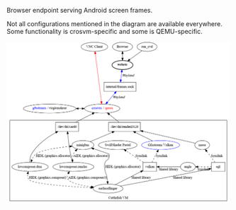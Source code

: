 Browser endpoint serving Android screen frames.

Not all configurations mentioned in the diagram are available everywhere. Some
functionality is crosvm-specific and some is QEMU-specific.

[![Graphics linkage diagram](./doc/graphics.png)](https://cs.android.com/android/platform/superproject/+/master:device/google/cuttlefish/host/frontend/webrtc/doc/graphics.svg)
